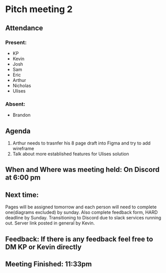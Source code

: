 # Pitch meeting 2

## Attendance

### Present:
- KP
- Kevin
- Josh
- Sam
- Eric
- Arthur
- Nicholas
- Ulises

### Absent:
- Brandon

## Agenda
1. Arthur needs to trasnfer his 8 page draft into Figma and try to add wireframe
2. Talk about more established features for Ulises solution 
  


## When and Where was meeting held: On Discord at 6:00 pm 

## Next time: 
Pages will be assigned tomorrow and each person will need to complete one(diagrams excluded) by sunday. Also complete feedback form, HARD deadline by Sunday. Transitioning to Discord due to slack services running out. Server link posted in general by Kevin.

## Feedback: If there is any feedback feel free to DM KP or Kevin directly

## Meeting Finished: 11:33pm

